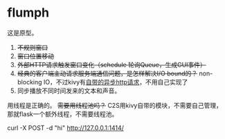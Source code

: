 # flumph

这是原型。

1. ~~不规则窗口~~
2. ~~窗口位置移动~~
3. ~~外部HTTP请求触发窗口变化（schedule 轮询Queue，生成GUI事件）~~
4. ~~经典的客户端主动请求服务端通信问题，是怎样解决I/O bound的？~~ non-blocking IO，不过kivy有[自带的异步http请求](https://kivy.org/doc/stable/api-kivy.network.urlrequest.html)，不用自己实现了
5. 同步播放不同时间发来的文本和声音。

用线程是正确的。
~~需要用线程池吗？~~ C2S用kivy自带的模块，不需要自己管理，那就flask一个额外线程，不需要线程池。

curl -X POST -d "hi" http://127.0.0.1:1414/